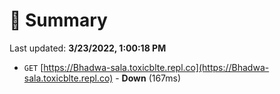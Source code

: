 # 📖 Summary
Last updated: **3/23/2022, 1:00:18 PM**

- `GET` [https://Bhadwa-sala.toxicblte.repl.co](https://Bhadwa-sala.toxicblte.repl.co) - **Down** (167ms)
